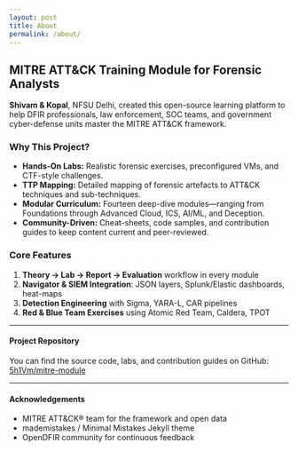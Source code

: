 ```yaml
---
layout: post
title: About
permalink: /about/
---
```


## MITRE ATT&CK Training Module for Forensic Analysts

**Shivam & Kopal**, NFSU Delhi, created this open-source learning platform to help DFIR professionals, law enforcement, SOC teams, and government cyber-defense units master the MITRE ATT&CK framework.

### Why This Project?

- **Hands-On Labs:** Realistic forensic exercises, preconfigured VMs, and CTF-style challenges.  
- **TTP Mapping:** Detailed mapping of forensic artefacts to ATT&CK techniques and sub-techniques.  
- **Modular Curriculum:** Fourteen deep-dive modules—ranging from Foundations through Advanced Cloud, ICS, AI/ML, and Deception.  
- **Community-Driven:** Cheat-sheets, code samples, and contribution guides to keep content current and peer-reviewed.

### Core Features

1. **Theory → Lab → Report → Evaluation** workflow in every module  
2. **Navigator & SIEM Integration**: JSON layers, Splunk/Elastic dashboards, heat-maps  
3. **Detection Engineering** with Sigma, YARA-L, CAR pipelines  
4. **Red & Blue Team Exercises** using Atomic Red Team, Caldera, TPOT  

---

#### Project Repository

You can find the source code, labs, and contribution guides on GitHub:  
[5h1Vm/mitre-module](https://github.com/5h1Vm/mitre-module)

---

#### Acknowledgements

- MITRE ATT&CK® team for the framework and open data  
- mademistakes / Minimal Mistakes Jekyll theme  
- OpenDFIR community for continuous feedback